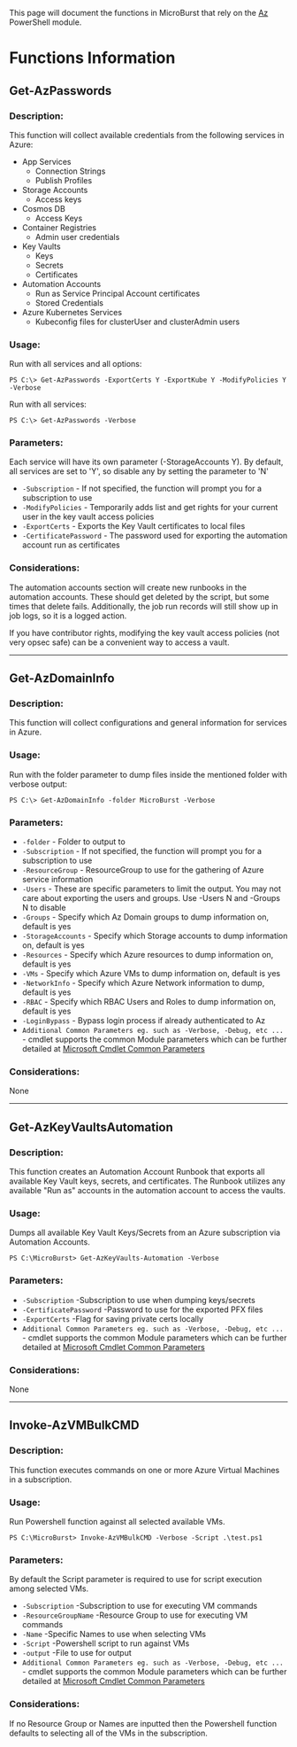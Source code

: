 This page will document the functions in MicroBurst that rely on the [Az](https://docs.microsoft.com/en-us/powershell/azure/new-azureps-module-az) PowerShell module.

# Functions Information
## Get-AzPasswords
### Description:
This function will collect available credentials from the following services in Azure:
* App Services
    * Connection Strings
    * Publish Profiles
* Storage Accounts
    * Access keys
* Cosmos DB
    * Access Keys
* Container Registries
    * Admin user credentials
* Key Vaults
    * Keys
    * Secrets
    * Certificates
* Automation Accounts
    * Run as Service Principal Account certificates
    * Stored Credentials
* Azure Kubernetes Services
    * Kubeconfig files for clusterUser and clusterAdmin users

### Usage:
Run with all services and all options:

`PS C:\> Get-AzPasswords -ExportCerts Y -ExportKube Y -ModifyPolicies Y -Verbose`

Run with all services:

`PS C:\> Get-AzPasswords -Verbose`

### Parameters:
Each service will have its own parameter (-StorageAccounts Y). By default, all services are set to 'Y', so disable any by setting the parameter to 'N'
* `-Subscription` - If not specified, the function will prompt you for a subscription to use
* `-ModifyPolicies` - Temporarily adds list and get rights for your current user in the key vault access policies
* `-ExportCerts` - Exports the Key Vault certificates to local files
* `-CertificatePassword` - The password used for exporting the automation account run as certificates

### Considerations:
The automation accounts section will create new runbooks in the automation accounts. These should get deleted by the script, but some times that delete fails. Additionally, the job run records will still show up in job logs, so it is a logged action.

If you have contributor rights, modifying the key vault access policies (not very opsec safe) can be a convenient way to access a vault.

***
## Get-AzDomainInfo
### Description:
This function will collect configurations and general information for services in Azure.

### Usage:
Run with the folder parameter to dump files inside the mentioned folder with verbose output:

`PS C:\> Get-AzDomainInfo -folder MicroBurst -Verbose`

### Parameters:

* `-folder` - Folder to output to
* `-Subscription` - If not specified, the function will prompt you for a subscription to use
* `-ResourceGroup` - ResourceGroup to use for the gathering of Azure service information
* `-Users` - These are specific parameters to limit the output. You may not care about exporting the users and groups. Use -Users N and -Groups N to disable
* `-Groups` - Specify which Az Domain groups to dump information on, default is yes
* `-StorageAccounts` - Specify which Storage accounts to dump information on, default is yes
* `-Resources` - Specify which Azure resources to dump information on, default is yes
* `-VMs` - Specify which Azure VMs to dump information on, default is yes
* `-NetworkInfo` - Specify which Azure Network information to dump, default is yes
* `-RBAC` - Specify which RBAC Users and Roles to dump information on, default is yes
* `-LoginBypass` - Bypass login process if already authenticated to Az
* `Additional Common Parameters eg. such as -Verbose, -Debug, etc ...` - cmdlet supports the common Module parameters which can be further detailed at [Microsoft Cmdlet Common Parameters](https:/go.microsoft.com/fwlink/?LinkID=113216)

### Considerations:
None
***
## Get-AzKeyVaultsAutomation
### Description:
This function creates an Automation Account Runbook that exports all available Key Vault keys, secrets, and certificates. The Runbook utilizes any available "Run as" accounts in the automation account to access the vaults.

### Usage:
Dumps all available Key Vault Keys/Secrets from an Azure subscription via Automation Accounts.

`PS C:\MicroBurst> Get-AzKeyVaults-Automation -Verbose `

### Parameters:

* `-Subscription` -Subscription to use when dumping keys/secrets
* `-CertificatePassword` -Password to use for the exported PFX files
* `-ExportCerts` -Flag for saving private certs locally
* `Additional Common Parameters eg. such as -Verbose, -Debug, etc ...` - cmdlet supports the common Module parameters which can be further detailed at [Microsoft Cmdlet Common Parameters](https:/go.microsoft.com/fwlink/?LinkID=113216)
### Considerations:
None
***
## Invoke-AzVMBulkCMD 
### Description:
This function executes commands on one or more Azure Virtual Machines in a subscription.

### Usage:
Run Powershell function against all selected available VMs.

`PS C:\MicroBurst> Invoke-AzVMBulkCMD -Verbose -Script .\test.ps1`

### Parameters:
By default the Script parameter is required to use for script execution among selected VMs.

* `-Subscription` -Subscription to use for executing VM commands
* `-ResourceGroupName` -Resource Group to use for executing VM commands
* `-Name` -Specific Names to use when selecting VMs
* `-Script` -Powershell script to run against VMs
* `-output` -File to use for output
* `Additional Common Parameters eg. such as -Verbose, -Debug, etc ...` - cmdlet supports the common Module parameters which can be further detailed at [Microsoft Cmdlet Common Parameters](https:/go.microsoft.com/fwlink/?LinkID=113216)
### Considerations:
If no Resource Group or Names are inputted then the Powershell function defaults to selecting all of the VMs in the subscription.